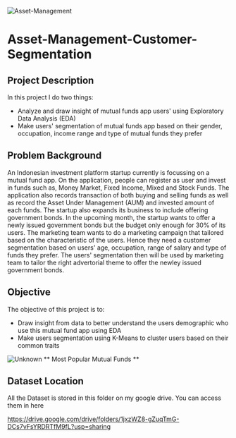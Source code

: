 ![Asset-Management](https://user-images.githubusercontent.com/108880724/211131286-1f81c892-f188-486b-91a1-49374d23e302.jpg)



# Asset-Management-Customer-Segmentation

## Project Description
In this project I do two things:
  - Analyze and draw insight of mutual funds app users' using Exploratory Data Analysis (EDA)
  - Make users' segmentation of mutual funds app based on their gender, occupation, income range and type of mutual funds they prefer

## Problem Background
An Indonesian investment platform startup currently is focussing on a mutual fund app. On the application, people can register as user and invest in funds such as, Money Market, Fixed Income, Mixed and Stock Funds. The application also records transaction of both buying and selling funds as well as record the Asset Under Management (AUM) and invested amount of each funds. The startup also expands its business to include offering government bonds. In the upcoming month, the startup wants to offer a newly issued government bonds but the budget only enough for 30% of its users. The marketing team wants to do a marketing campaign that tailored based on the characteristic of the users. Hence they need a customer segmentation based on users' age, occupation, range of salary and type of funds they prefer. The users' segmentation then will be used by marketing team to tailor the right advertorial theme to offer the newley issued government bonds.

## Objective
The objective of this project is to:
  - Draw insight from data to better understand the users demographic who use this mutual fund app using EDA
  - Make users segmentation using K-Means to cluster users based on their common traits
  
  ![Unknown](https://user-images.githubusercontent.com/108880724/211131545-c7630827-382c-4796-b927-187a9491a168.png)
** Most Popular Mutual Funds **

## Dataset Location
All the Dataset is stored in this folder on my google drive. You can access them in here

https://drive.google.com/drive/folders/1jxzWZ8-gZuqTmG-DCs7vFsYRDRTfM9fL?usp=sharing



